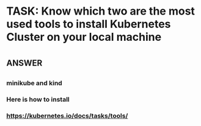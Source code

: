 

# TASK: Know which two are the most used tools to install Kubernetes Cluster on your local machine
#
#
##
## ANSWER
##

###
###  minikube and kind
###

###
### Here is how to install
###
### https://kubernetes.io/docs/tasks/tools/
